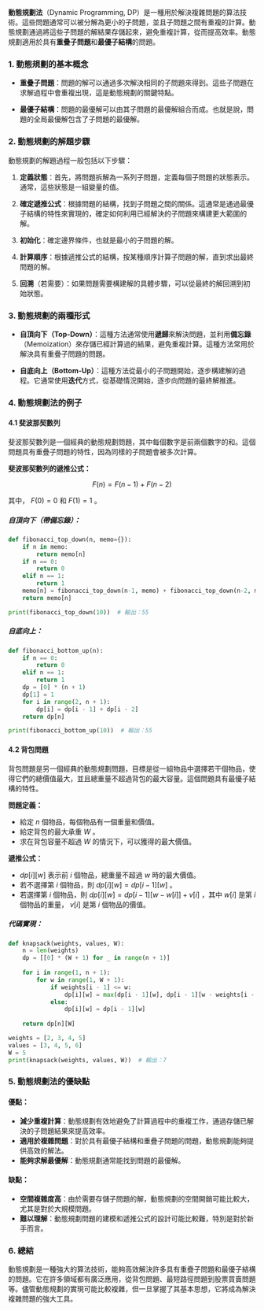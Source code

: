 **動態規劃法**（Dynamic Programming, DP）是一種用於解決複雜問題的算法技術。這些問題通常可以被分解為更小的子問題，並且子問題之間有重複的計算。動態規劃通過將這些子問題的解結果存儲起來，避免重複計算，從而提高效率。動態規劃適用於具有**重疊子問題**和**最優子結構**的問題。

### 1. **動態規劃的基本概念**

- **重疊子問題**：問題的解可以通過多次解決相同的子問題來得到。這些子問題在求解過程中會重複出現，這是動態規劃的關鍵特點。
  
- **最優子結構**：問題的最優解可以由其子問題的最優解組合而成。也就是說，問題的全局最優解包含了子問題的最優解。

### 2. **動態規劃的解題步驟**

動態規劃的解題過程一般包括以下步驟：

1. **定義狀態**：首先，將問題拆解為一系列子問題，定義每個子問題的狀態表示。通常，這些狀態是一組變量的值。
  
2. **確定遞推公式**：根據問題的結構，找到子問題之間的關係。這通常是通過最優子結構的特性來實現的，確定如何利用已經解決的子問題來構建更大範圍的解。

3. **初始化**：確定邊界條件，也就是最小的子問題的解。

4. **計算順序**：根據遞推公式的結構，按某種順序計算子問題的解，直到求出最終問題的解。

5. **回溯**（若需要）：如果問題需要構建解的具體步驟，可以從最終的解回溯到初始狀態。

### 3. **動態規劃的兩種形式**

- **自頂向下（Top-Down）**：這種方法通常使用**遞歸**來解決問題，並利用**備忘錄**（Memoization）來存儲已經計算過的結果，避免重複計算。這種方法常用於解決具有重疊子問題的問題。

- **自底向上（Bottom-Up）**：這種方法從最小的子問題開始，逐步構建解的過程。它通常使用**迭代**方式，從基礎情況開始，逐步向問題的最終解推進。

### 4. **動態規劃法的例子**

#### 4.1 **斐波那契數列**

斐波那契數列是一個經典的動態規劃問題，其中每個數字是前兩個數字的和。這個問題具有重疊子問題的特性，因為同樣的子問題會被多次計算。

**斐波那契數列的遞推公式：**

```math
F(n) = F(n-1) + F(n-2)
```

其中， $`F(0) = 0`$  和  $`F(1) = 1`$ 。

##### 自頂向下（帶備忘錄）：
```python
def fibonacci_top_down(n, memo={}):
    if n in memo:
        return memo[n]
    if n == 0:
        return 0
    elif n == 1:
        return 1
    memo[n] = fibonacci_top_down(n-1, memo) + fibonacci_top_down(n-2, memo)
    return memo[n]

print(fibonacci_top_down(10))  # 輸出：55
```

##### 自底向上：
```python
def fibonacci_bottom_up(n):
    if n == 0:
        return 0
    elif n == 1:
        return 1
    dp = [0] * (n + 1)
    dp[1] = 1
    for i in range(2, n + 1):
        dp[i] = dp[i - 1] + dp[i - 2]
    return dp[n]

print(fibonacci_bottom_up(10))  # 輸出：55
```

#### 4.2 **背包問題**

背包問題是另一個經典的動態規劃問題，目標是從一組物品中選擇若干個物品，使得它們的總價值最大，並且總重量不超過背包的最大容量。這個問題具有最優子結構的特性。

**問題定義：**
- 給定  $`n`$  個物品，每個物品有一個重量和價值。
- 給定背包的最大承重  $`W`$ 。
- 求在背包容量不超過  $`W`$  的情況下，可以獲得的最大價值。

**遞推公式：**
-  $`dp[i][w]`$  表示前  $`i`$  個物品，總重量不超過  $`w`$  時的最大價值。
- 若不選擇第  $`i`$  個物品，則  $`dp[i][w] = dp[i-1][w]`$ 。
- 若選擇第  $`i`$  個物品，則  $`dp[i][w] = dp[i-1][w-w[i]] + v[i]`$ ，其中  $`w[i]`$  是第  $`i`$  個物品的重量， $`v[i]`$  是第  $`i`$  個物品的價值。

##### 代碼實現：
```python
def knapsack(weights, values, W):
    n = len(weights)
    dp = [[0] * (W + 1) for _ in range(n + 1)]
    
    for i in range(1, n + 1):
        for w in range(1, W + 1):
            if weights[i - 1] <= w:
                dp[i][w] = max(dp[i - 1][w], dp[i - 1][w - weights[i - 1]] + values[i - 1])
            else:
                dp[i][w] = dp[i - 1][w]
    
    return dp[n][W]

weights = [2, 3, 4, 5]
values = [3, 4, 5, 6]
W = 5
print(knapsack(weights, values, W))  # 輸出：7
```

### 5. **動態規劃法的優缺點**

#### 優點：
- **減少重複計算**：動態規劃有效地避免了計算過程中的重複工作，通過存儲已解決的子問題結果來提高效率。
- **適用於複雜問題**：對於具有最優子結構和重疊子問題的問題，動態規劃能夠提供高效的解法。
- **能夠求解最優解**：動態規劃通常能找到問題的最優解。

#### 缺點：
- **空間複雜度高**：由於需要存儲子問題的解，動態規劃的空間開銷可能比較大，尤其是對於大規模問題。
- **難以理解**：動態規劃問題的建模和遞推公式的設計可能比較難，特別是對於新手而言。

### 6. **總結**

動態規劃是一種強大的算法技術，能夠高效解決許多具有重疊子問題和最優子結構的問題。它在許多領域都有廣泛應用，從背包問題、最短路徑問題到股票買賣問題等。儘管動態規劃的實現可能比較複雜，但一旦掌握了其基本思想，它將成為解決複雜問題的強大工具。